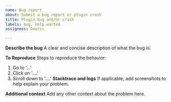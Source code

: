 ```yaml
---
name: Bug report
about: Submit a bug report or plugin crash
title: Plugin bug and/or crash
labels: bug, help wanted
assignees: Dueris

---
```


**Describe the bug**
A clear and concise description of what the bug is.

**To Reproduce**
Steps to reproduce the behavior:
1. Go to '...'
2. Click on '....'
3. Scroll down to '....'
**Stacktrace and logs**
If applicable, add screenshots to help explain your problem.

**Additional context**
Add any other context about the problem here.

